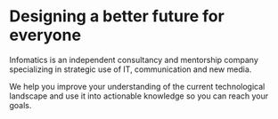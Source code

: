 # Designing a better future for everyone

Infomatics is an independent consultancy and mentorship company specializing in strategic use of IT, communication and new media.

We help you improve your understanding of the current technological landscape and use it into actionable knowledge so you can reach your goals.






